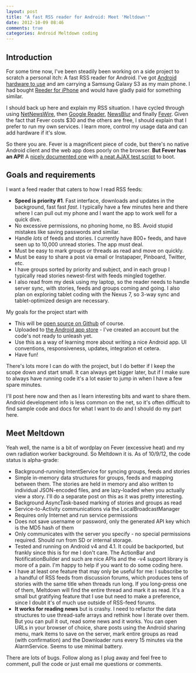 ```yaml
---
layout: post
title: "A fast RSS reader for Android: Meet 'Meltdown'"
date: 2012-10-09 08:46
comments: true
categories: Android Meltdown coding
---
```

## Introduction
For some time now, I've been steadily been working on a side project to scratch a personal itch: A fast RSS reader for Android. I've got [Android hardware to use](http://fnord.phfactor.net/2012/07/18/trying-the-galaxy-nexus-and-nfc/) and am carrying a Samsung Galaxy S3 as my main phone. I had bought [Reeder for iPhone](http://reederapp.com/iphone/) and would have gladly paid for something similar.

I should back up here and explain my RSS situation. I have cycled through using [NetNewsWire](http://netnewswireapp.com), then [Google Reader](http://google.com/reader), [NewsBlur](http://newsblur.com) and finally [Fever](http://feedafever.com). Given the fact that Fever costs $30 and the others are free, I should explain that I prefer to run my own services. I learn more, control my usage data and can add hardware if it's slow.

So there you are. Fever is a magnificent piece of code, but there's no native Android client and the web app does poorly on the browser. **But Fever has an API!** A [nicely documented one](http://feedafever.com/api) with [a neat AJAX test script](https://github.com/phubbard/Meltdown/blob/master/scripts/api-widget.html) to boot.

## Goals and requirements
I want a feed reader that caters to how I read RSS feeds:
 
* **Speed is priority #1**. Fast interface, downloads and updates in the background, fast fast *fast*. I typically have a few minutes here and there where I can pull out my phone and I want the app to work well for a quick dive.
* No excessive permissions, no phoning home, no BS. Avoid stupid mistakes like saving passwords and similar.
* Handle *lots* of feeds and stories. I currently have 800+ feeds, and have seen up to 10,000 unread stories. The app must deal.
* Must be easy to mark groups or threads as read and move on quickly.
* Must be easy to share a post via email or Instapaper, Pinboard, Twitter, etc.
* I have groups sorted by priority and subject, and in each group I typically read stories newest-first with feeds mingled together.
* I also read from my desk using my laptop, so the reader needs to handle server sync, with stories, feeds and groups coming and going. I also plan on exploring tablet coding with the Nexus 7, so 3-way sync and tablet-optimized design are necessary.

My goals for the project start with

* This will be [open source on Github](https://github.com/phubbard/Meltdown) of course.
* Uploaded to [the Android app store](http://play.google.com) - I've created an account but the code's not ready to unleash yet.
* Use this as a way of learning more about writing a nice Android app. UI conventions, responsiveness, updates, integration et cetera.
* Have fun!

There's lots more I can do with the project, but I do better if I keep the scope down and start small. It can always get bigger later, but if I make sure to always have running code it's a lot easier to jump in when I have a few spare minutes.

I'll post here now and then as I learn interesting bits and want to share them. Android development info is less common on the net, so it's often difficult to find sample code and docs for what I want to do and I should do my part here.

## Meet Meltdown
Yeah well, the name is a bit of wordplay on Fever (excessive heat) and my own radiation worker background. So Meltdown it is. As of 10/9/12, the code status is alpha-grade:

* Background-running IntentService for syncing groups, feeds and stories
* Simple in-memory data structures for groups, feeds and mapping between  them. The stories are held in memory and also written to individual JSON-encoded files, and are lazy-loaded when you actually view a story. I'll do a separate post on this as it was pretty interesting.
* Background AsyncTask-based marking of stories and groups as read
* Service-to-Activity communications via the LocalBroadcastManager
* Requires only Internet and run service permissions
* Does not save username or password, only the generated API key which is the MD5 hash of them
* Only communicates with the server you specify - no special permissions required. Should run from SD or internal storage.
* Tested and running on Android v4 and 4.1. It could be backported, but frankly since this is for me I don't care. The ActionBar and NotificationBuilder and such are nice APIs and the -v4 support library is more of a pain. I'm happy to help if you want to do some coding here.
* I have at least one feature that may only be useful for me: I subscribe to a handful of RSS feeds from discussion forums, which produces tens of stories with the same title when threads run long. If you long-press one of them, Meltdown will find the entire thread and mark it as read. It's a small but gratifying feature that I use but need to make a preference, since I doubt it's of much use outside of RSS-feed forums.
* **It works for reading news** but is crashy. I need to refactor the data structures to use thread-safe arrays and rethink how I iterate over them. But you can pull it out, read some news and it works. You can open URLs in your browser of choice, share posts using the Android sharing menu, mark items to save on the server, mark entire groups as read (with confirmation) and the Downloader runs every 15 minutes via the AlarmService. Seems to use minimal battery.

There are lots of bugs. Follow along as I plug away and feel free to comment, pull the code or just email me questions or comments.